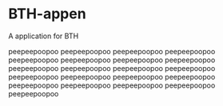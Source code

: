 # BTH-appen
A application for BTH

peepeepoopoo
peepeepoopoo
peepeepoopoo
peepeepoopoo
peepeepoopoo
peepeepoopoo
peepeepoopoo
peepeepoopoo
peepeepoopoo
peepeepoopoo
peepeepoopoo
peepeepoopoo
peepeepoopoo
peepeepoopoo
peepeepoopoo
peepeepoopoo
peepeepoopoo
peepeepoopoo
peepeepoopoo
peepeepoopoo
peepeepoopoo
